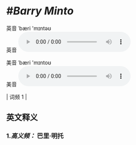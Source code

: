 # ***\#Barry Minto*** 
英音 ˈbæri 'mɪntəʊ  
英音
<audio src="./media/Barry Minto-B.aac" controls="controls"></audio>

美音 ˈbæri 'mɪntoʊ  
美音
<audio src="./media/Barry Minto.aac" controls="controls"></audio>



| 词频 1 |  

英文释义
---
### 1.*高义频：* **巴里·明托**  


